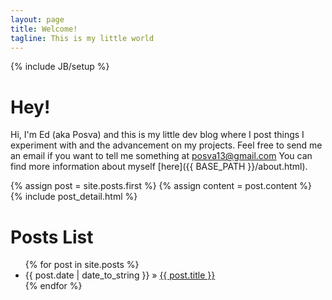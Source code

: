 ```yaml
---
layout: page
title: Welcome!
tagline: This is my little world
---
```

{% include JB/setup %}

# Hey!
Hi, I'm Ed (aka Posva) and this is my little dev blog where I post things I experiment with and the advancement on my projects.
Feel free to send me an email if you want to tell me something at posva13@gmail.com
You can find more information about myself [here]({{ BASE_PATH }}/about.html).

<div class="blog-index">
{% assign post = site.posts.first %}
{% assign content = post.content %}
{% include post_detail.html %}
</div>

# Posts List
<ul class="posts">
  {% for post in site.posts %}
    <li><span>{{ post.date | date_to_string }}</span> &raquo; <a href="{{ BASE_PATH }}{{ post.url }}">{{ post.title }}</a></li>
  {% endfor %}
</ul>
